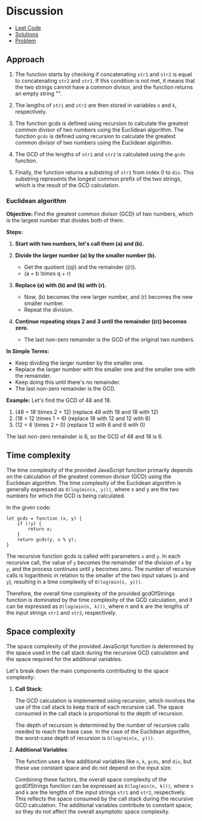 # Discussion

- [Leet Code](#FPO)
- [Solutions](./index.html)
- [Problem](./01-PROBLEM.md)

## Approach

1. The function starts by checking if concatenating `str1` and `str2` is equal to concatenating `str2` and `str1`. If this condition is not met, it means that the two strings cannot have a common divisor, and the function returns an empty string "".

2. The lengths of `str1` and `str2` are then stored in variables `n` and `k`, respectively.

3. The function gcds is defined using recursion to calculate the greatest common divisor of two numbers using the Euclidean algorithm. The function `gcds` is defined using recursion to calculate the greatest common divisor of two numbers using the Euclidean algorithm.

4. The GCD of the lengths of `str1` and `str2` is calculated using the `gcds` function.

5. Finally, the function returns a substring of `str1` from index 0 to `div`. This substring represents the longest common prefix of the two strings, which is the result of the GCD calculation.

### Euclidean algorithm 

**Objective:**
Find the greatest common divisor (GCD) of two numbers, which is the largest number that divides both of them.

**Steps:**
1. **Start with two numbers, let's call them \(a\) and \(b\).**
2. **Divide the larger number \(a\) by the smaller number \(b\).**
   - Get the quotient (\(q\)) and the remainder (\(r\)).
   - \(a = b \times q + r\)

3. **Replace \(a\) with \(b\) and \(b\) with \(r\).**
   - Now, \(b\) becomes the new larger number, and \(r\) becomes the new smaller number.
   - Repeat the division.

4. **Continue repeating steps 2 and 3 until the remainder (\(r\)) becomes zero.**
   - The last non-zero remainder is the GCD of the original two numbers.

**In Simple Terms:**
- Keep dividing the larger number by the smaller one.
- Replace the larger number with the smaller one and the smaller one with the remainder.
- Keep doing this until there's no remainder.
- The last non-zero remainder is the GCD.

**Example:**
Let's find the GCD of 48 and 18.
1. \(48 = 18 \times 2 + 12\) (replace 48 with 18 and 18 with 12)
2. \(18 = 12 \times 1 + 6\) (replace 18 with 12 and 12 with 6)
3. \(12 = 6 \times 2 + 0\) (replace 12 with 6 and 6 with 0)

The last non-zero remainder is 6, so the GCD of 48 and 18 is 6.

## Time complexity

The time complexity of the provided JavaScript function primarily depends on the calculation of the greatest common divisor (GCD) using the Euclidean algorithm. The time complexity of the Euclidean algorithm is generally expressed as `O(log(min(x, y)))`, where x and y are the two numbers for which the GCD is being calculated.

In the given code:

```
let gcds = function (x, y) {
    if (!y) {
        return x;
    }
    return gcds(y, x % y);
}
```

The recursive function gcds is called with parameters `x` and `y`. In each recursive call, the value of `y` becomes the remainder of the division of `x` by `y`, and the process continues until `y` becomes zero. The number of recursive calls is logarithmic in relation to the smaller of the two input values (`x` and `y`), resulting in a time complexity of `O(log(min(x, y)))`.

Therefore, the overall time complexity of the provided gcdOfStrings function is dominated by the time complexity of the GCD calculation, and it can be expressed as `O(log(min(n, k)))`, where n and k are the lengths of the input strings `str1` and `str2`, respectively.

## Space complexity

The space complexity of the provided JavaScript function is determined by the space used in the call stack during the recursive GCD calculation and the space required for the additional variables.

Let's break down the main components contributing to the space complexity:

1. **Call Stack**:

    The GCD calculation is implemented using recursion, which involves the use of the call stack to keep track of each recursive call. The space consumed in the call stack is proportional to the depth of recursion.

    The depth of recursion is determined by the number of recursive calls needed to reach the base case. In the case of the Euclidean algorithm, the worst-case depth of recursion is ``O(log(min(x, y)))``.


2. **Additional Variables**:

    The function uses a few additional variables like `n`, `k`, `gcds`, and `div`, but these use constant space and do not depend on the input size.

    Combining these factors, the overall space complexity of the gcdOfStrings function can be expressed as ``O(log(min(n, k)))``, where `n` and `k` are the lengths of the input strings `str1` and `str2`, respectively. This reflects the space consumed by the call stack during the recursive GCD calculation. The additional variables contribute to constant space, so they do not affect the overall asymptotic space complexity.